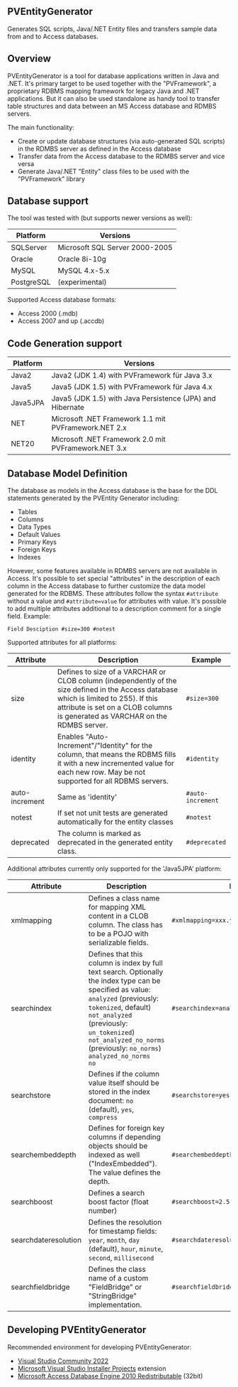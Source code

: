 PVEntityGenerator
-----------------

Generates SQL scripts, Java/.NET Entity files and transfers sample data from and to Access databases.

## Overview

PVEntityGenerator is a tool for database applications written in Java and .NET. It's primary target to be used together with the "PVFramework", a proprietary RDBMS mapping framework for legacy Java and .NET applications. But it can also be used standalone as handy tool to transfer table structures and data between an MS Access database and RDMBS servers.

The main functionality:

* Create or update database structures (via auto-generated SQL scripts) in the RDMBS server as defined in the Access database
* Transfer data from the Access database to the RDMBS server and vice versa
* Generate Java/.NET "Entity" class files to be used with the "PVFramework" library

## Database support

The tool was tested with (but supports newer versions as well):

| Platform   | Versions
|------------|--------------------------------
| SQLServer  | Microsoft SQL Server 2000-2005
| Oracle     | Oracle 8i-10g
| MySQL      | MySQL 4.x-5.x
| PostgreSQL | (experimental)

Supported Access database formats:
* Access 2000 (.mdb)
* Access 2007 and up (.accdb)

## Code Generation support

| Platform   | Versions
|------------|--------------------------------
| Java2      | Java2 (JDK 1.4) with PVFramework für Java 3.x
| Java5      | Java5 (JDK 1.5) with PVFramework für Java 4.x
| Java5JPA   | Java5 (JDK 1.5) with Java Persistence (JPA) and Hibernate
| NET        | Microsoft .NET Framework 1.1 mit PVFramework.NET 2.x
| NET20      | Microsoft .NET Framework 2.0 mit PVFramework.NET 3.x

## Database Model Definition

The database as models in the Access database is the base for the DDL statements generated by the PVEntity Generator including:
* Tables
* Columns
* Data Types
* Default Values
* Primary Keys
* Foreign Keys
* Indexes

However, some features available in RDMBS servers are not available in Access. It's possible to set special "attributes" in the description of each column in the Access database to further customize the data model generated for the RDBMS. These attributes follow the syntax `#attribute` without a value and `#attribute=value` for attributes with value. It's possible to add multiple attributes additional to a description comment for a single field. Example:

```
Field Desciption #size=300 #notest
```

Supported attributes for all platforms:

| Attribute      | Description | Example
|----------------|-------------|----------
| size           | Defines to size of a VARCHAR or CLOB column (independently of the size defined in the Access database which is limited to 255). If this attribute is set on a CLOB columns is generated as VARCHAR on the RDMBS server. | `#size=300`
| identity       | Enables "Auto-Increment"/"Identity" for the column, that means the RDBMS fills it with a new incremented value for each new row. May be not supported for all RDBMS servers. | `#identity`
| auto-increment | Same as 'identity' | `#auto-increment`
| notest         | If set not unit tests are generated automatically for the entity classes | `#notest`
| deprecated     | The column is marked as deprecated in the generated entity class. | `#deprecated`

Additional attributes currently only supported for the 'Java5JPA' platform:

| Attribute            | Description | Example
|----------------------|-------------|----------
| xmlmapping           | Defines a class name for mapping XML content in a CLOB column. The class has to be a POJO with serializable fields. | `#xmlmapping=xxx.yyy.MappingClass`
| searchindex          | Defines that this column is index by full text search. Optionally the index type can be specified as value:<br>`analyzed` (previously: `tokenized`, default)<br>`not_analyzed` (previously: `un_tokenized`)<br>`not_analyzed_no_norms` (previously: `no_norms`)<br>`analyzed_no_norms`<br>`no` | `#searchindex=analyzed`
| searchstore          | Defines if the column value itself should be stored in the index document: `no` (default), `yes`, `compress` | `#searchstore=yes`
| searchembeddepth     | Defines for foreign key columns if depending objects should be indexed as well ("IndexEmbedded"). The value defines the depth. | `#searchembeddepth=1`
| searchboost          | Defines a search boost factor (float number) | `#searchboost=2.5`
| searchdateresolution | Defines the resolution for timestamp fields: `year`, `month`, `day` (default), `hour`, `minute`, `second`, `millisecond` | `#searchdateresolution=day`
| searchfieldbridge    | Defines the class name of a custom  "FieldBridge" or "StringBridge" implementation. | `#searchfieldbridge=xx.yy.FieldBridgeImpl`


## Developing PVEntityGenerator

Recommended environment for developing PVEntityGenerator:
* [Visual Studio Community 2022](https://visualstudio.microsoft.com/vs/community/)
* [Microsoft Visual Studio Installer Projects](https://marketplace.visualstudio.com/items?itemName=VisualStudioClient.MicrosoftVisualStudio2022InstallerProjects) extension
* [Microsoft Access Database Engine 2010 Redistributable](https://www.microsoft.com/en-in/download/confirmation.aspx?id=13255) (32bit)
